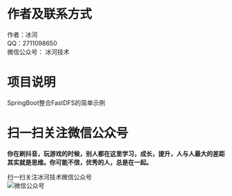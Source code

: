 # 作者及联系方式
作者：冰河  
QQ：2711098650  
微信公众号： 冰河技术

# 项目说明
SpringBoot整合FastDFS的简单示例

# 扫一扫关注微信公众号
 
**你在刷抖音，玩游戏的时候，别人都在这里学习，成长，提升，人与人最大的差距其实就是思维。你可能不信，优秀的人，总是在一起。** 
  
扫一扫关注冰河技术微信公众号  
![微信公众号](https://img-blog.csdnimg.cn/20200906013715889.png)  